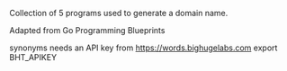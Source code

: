 Collection of 5 programs used to generate a domain name.

Adapted from Go Programming Blueprints


synonyms needs an API key from https://words.bighugelabs.com
export BHT_APIKEY
